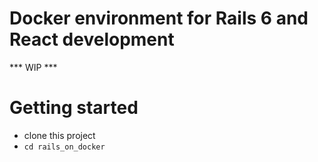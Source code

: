 # Docker environment for Rails 6 and React development

*** WIP ***

# Getting started
* clone this project
* `cd rails_on_docker`


